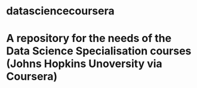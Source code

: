 # datasciencecoursera
# A repository for the needs of the Data Science Specialisation courses (Johns Hopkins Unoversity via Coursera)  
